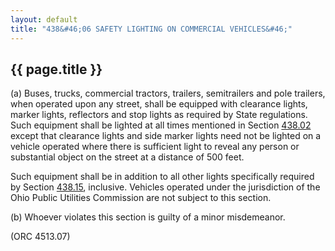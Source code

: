 ```yaml
---
layout: default 
title: "438&#46;06 SAFETY LIGHTING ON COMMERCIAL VEHICLES&#46;"
---
```


{{ page.title }}
----------------

​(a) Buses, trucks, commercial tractors, trailers, semitrailers and pole
trailers, when operated upon any street, shall be equipped with
clearance lights, marker lights, reflectors and stop lights as required
by State regulations. Such equipment shall be lighted at all times
mentioned in Section [438.02](23b24956.html) except that clearance
lights and side marker lights need not be lighted on a vehicle operated
where there is sufficient light to reveal any person or substantial
object on the street at a distance of 500 feet.

Such equipment shall be in addition to all other lights specifically
required by Section [438.15](23b24956.html), inclusive. Vehicles
operated under the jurisdiction of the Ohio Public Utilities Commission
are not subject to this section.

​(b) Whoever violates this section is guilty of a minor misdemeanor.

(ORC 4513.07)
